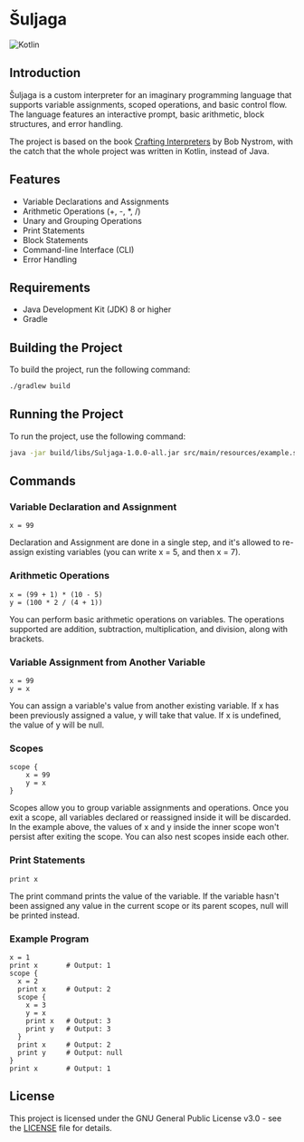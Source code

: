 # Šuljaga

![Kotlin](https://img.shields.io/badge/kotlin-%237F52FF.svg?style=for-the-badge&logo=kotlin&logoColor=white)

## Introduction
Šuljaga is a custom interpreter for an imaginary programming language that supports variable assignments, scoped operations, and basic control flow. The language features an interactive prompt, basic arithmetic, block structures, and error handling.

The project is based on the book [Crafting Interpreters](https://craftinginterpreters.com/) by Bob Nystrom, with the catch that the whole project was written in Kotlin, instead of Java.

## Features
- Variable Declarations and Assignments
- Arithmetic Operations (+, -, *, /)
- Unary and Grouping Operations
- Print Statements
- Block Statements
- Command-line Interface (CLI)
- Error Handling

## Requirements

- Java Development Kit (JDK) 8 or higher
- Gradle

## Building the Project

To build the project, run the following command:

```bash
./gradlew build
```

## Running the Project
To run the project, use the following command:

```bash
java -jar build/libs/Suljaga-1.0.0-all.jar src/main/resources/example.sulj
```

## Commands

### Variable Declaration and Assignment
```
x = 99
```
Declaration and Assignment are done in a single step, and it's allowed to re-assign existing variables (you can write x = 5, and then x = 7).

### Arithmetic Operations
```
x = (99 + 1) * (10 - 5)
y = (100 * 2 / (4 + 1))
```
You can perform basic arithmetic operations on variables. The operations supported are addition, subtraction, multiplication, and division, along with brackets.

### Variable Assignment from Another Variable
```
x = 99
y = x
```

You can assign a variable's value from another existing variable. If x has been previously assigned a value, y will take that value. If x is undefined, the value of y will be null.

### Scopes
```
scope {
    x = 99
    y = x
}
```
Scopes allow you to group variable assignments and operations. Once you exit a scope, all variables declared or reassigned inside it will be discarded. In the example above, the values of x and y inside the inner scope won't persist after exiting the scope. You can also nest scopes inside each other.

### Print Statements
```
print x
```
The print command prints the value of the variable. If the variable hasn't been assigned any value in the current scope or its parent scopes, null will be printed instead.

### Example Program
```
x = 1
print x       # Output: 1
scope {
  x = 2
  print x     # Output: 2
  scope {
    x = 3
    y = x
    print x   # Output: 3
    print y   # Output: 3
  }
  print x     # Output: 2
  print y     # Output: null
}
print x       # Output: 1
```

## License
This project is licensed under the GNU General Public License v3.0 - see the [LICENSE](LICENSE) file for details.